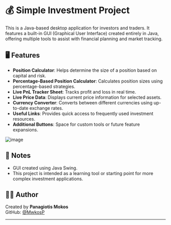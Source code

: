 # 💰 Simple Investment Project

This is a Java-based desktop application for investors and traders. It features a built-in GUI (Graphical User Interface) created entirely in Java, offering multiple tools to assist with financial planning and market tracking.

## 🖥️ Features

- **Position Calculator**: Helps determine the size of a position based on capital and risk.
- **Percentage-Based Position Calculator**: Calculates position sizes using percentage-based strategies.
- **Live PnL Tracker Sheet**: Tracks profit and loss in real time.
- **Live Price Data**: Displays current price information for selected assets.
- **Currency Converter**: Converts between different currencies using up-to-date exchange rates.
- **Useful Links**: Provides quick access to frequently used investment resources.
- **Additional Buttons**: Space for custom tools or future feature expansions.

![image](https://github.com/user-attachments/assets/04c865a4-d4f6-4b22-b9e0-24683f07813c)

## 📌 Notes

- GUI created using Java Swing.
- This project is intended as a learning tool or starting point for more complex investment applications.

## 🧑‍💻 Author

Created by **Panagiotis Mokos**  
GitHub: [@MwkosP](https://github.com/MwkosP)


---

